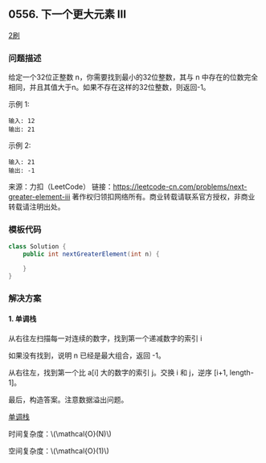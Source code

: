 ## 0556. 下一个更大元素 III

<script src="https://cdn.bootcss.com/mathjax/2.7.7/MathJax.js?config=TeX-AMS-MML_HTMLorMML"></script>

[2刷](qu0556/solu/Solution.java)

### 问题描述

给定一个32位正整数 n，你需要找到最小的32位整数，其与 n 中存在的位数完全相同，并且其值大于n。如果不存在这样的32位整数，则返回-1。

示例 1:

```
输入: 12
输出: 21
```

示例 2:

```
输入: 21
输出: -1
```

来源：力扣（LeetCode）
链接：https://leetcode-cn.com/problems/next-greater-element-iii
著作权归领扣网络所有。商业转载请联系官方授权，非商业转载请注明出处。

### 模板代码

``` java
class Solution {
    public int nextGreaterElement(int n) {

    }
}
```

### 解决方案

#### 1. 单调栈

从右往左扫描每一对连续的数字，找到第一个递减数字的索引 i

如果没有找到，说明 n 已经是最大组合，返回 -1。

从右往左，找到第一个比 a[i] 大的数字的索引 j。交换 i 和 j，逆序 [i+1, length-1]。

最后，构造答案。注意数据溢出问题。


[单调栈](qu0556/solu1/Solution.java)

时间复杂度：\\(\mathcal{O}(N)\\)

空间复杂度：\\(\mathcal{O}(1)\\)

